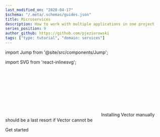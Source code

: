 ```yaml
---
last_modified_on: "2020-04-17"
$schema: "/.meta/.schemas/guides.json"
title: Microservices
description: How to work with multiple applications in one project
series_position: 9
author_github: https://github.com/pjeziorowski
tags: ["type: tutorial", "domain: services"]
---
```


import Jump from '@site/src/components/Jump';

import SVG from 'react-inlinesvg';

<SVG src="/img/components.svg" />
Installing Vector manually should be a last resort if Vector cannot be


<Jump to="/guides/getting-started/">Get started</Jump>



